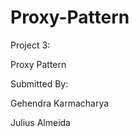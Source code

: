 Proxy-Pattern
=============

Project 3:

Proxy Pattern

Submitted By:

Gehendra Karmacharya 

Julius Almeida
